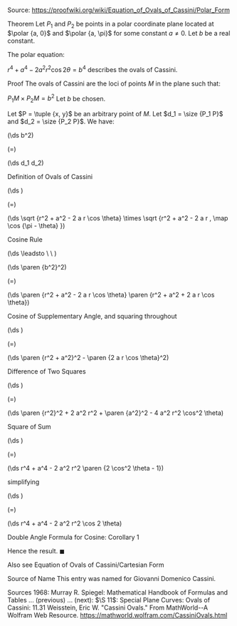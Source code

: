 # 

Source: https://proofwiki.org/wiki/Equation_of_Ovals_of_Cassini/Polar_Form



Theorem
Let $P_1$ and $P_2$ be points in a polar coordinate plane located at $\polar {a, 0}$ and $\polar {a, \pi}$ for some constant $a \ne 0$.
Let $b$ be a real constant.

The polar equation:

$r^4 + a^4 - 2 a^2 r^2 \cos 2 \theta = b^4$
describes the ovals of Cassini.





Proof
The ovals of Cassini are the loci of points $M$ in the plane such that:

$P_1 M \times P_2 M = b^2$
Let $b$ be chosen.

Let $P = \tuple {x, y}$ be an arbitrary point of $M$.
Let $d_1 = \size {P_1 P}$ and $d_2 = \size {P_2 P}$.
We have:














\(\ds b^2\)

\(=\)







\(\ds d_1 d_2\)





Definition of Ovals of Cassini














\(\ds \)

\(=\)







\(\ds \sqrt {r^2 + a^2 - 2 a r \cos \theta} \times \sqrt {r^2 + a^2 - 2 a r \, \map \cos {\pi - \theta} }\)





Cosine Rule








\(\ds \leadsto \ \ \)





\(\ds \paren {b^2}^2\)

\(=\)







\(\ds \paren {r^2 + a^2 - 2 a r \cos \theta} \paren {r^2 + a^2 + 2 a r \cos \theta}\)





Cosine of Supplementary Angle, and squaring throughout














\(\ds \)

\(=\)







\(\ds \paren {r^2 + a^2}^2 - \paren {2 a r \cos \theta}^2\)





Difference of Two Squares














\(\ds \)

\(=\)







\(\ds \paren {r^2}^2 + 2 a^2 r^2 + \paren {a^2}^2 - 4 a^2 r^2 \cos^2 \theta\)





Square of Sum














\(\ds \)

\(=\)







\(\ds r^4 + a^4 - 2 a^2 r^2 \paren {2 \cos^2 \theta - 1}\)





simplifying














\(\ds \)

\(=\)







\(\ds r^4 + a^4 - 2 a^2 r^2 \cos 2 \theta\)





Double Angle Formula for Cosine: Corollary $1$



Hence the result.
$\blacksquare$


Also see
Equation of Ovals of Cassini/Cartesian Form


Source of Name
This entry was named for Giovanni Domenico Cassini.


Sources
1968: Murray R. Spiegel: Mathematical Handbook of Formulas and Tables ... (previous) ... (next): $\S 11$: Special Plane Curves: Ovals of Cassini: $11.31$
Weisstein, Eric W. "Cassini Ovals." From MathWorld--A Wolfram Web Resource.  https://mathworld.wolfram.com/CassiniOvals.html




